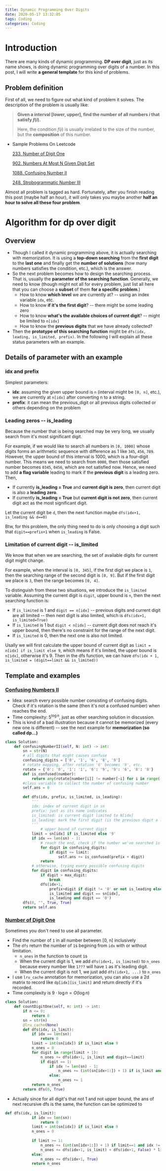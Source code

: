 ```yaml
---
title: Dynamic Programming Over Digits
date: 2020-05-17 13:32:05
tags: Coding
categories: Coding
---
```


# Introduction

There are many kinds of dynamic programming. **DP over digit**, just as its name shows, is doing dynamic programming over digits of a number. In this post, I will write **a general template** for this kind of problems.

## Problem definition

First of all, we need to figure out what kind of problem it solves. The description of the problem is usually like:

> **Given a interval [lower, upper], find the number of all numbers $i$ that satisfy $f(i)$.**
>
> Here, the condition $f(i)$ is usually irrelated to the size of the number, but the **composition** of this number.

- Sample Problems On Leetcode

  [233. Number of Digit One](https://leetcode.com/problems/number-of-digit-one)
  
  [902. Numbers At Most N Given Digit Set](https://leetcode.com/problems/numbers-at-most-n-given-digit-set)
  
  [1088. Confusing Number II](https://leetcode.com/problems/confusing-number-ii)
  
  [248. Strobogrammatic Number III](https://leetcode.com/problems/strobogrammatic-number-iii)


<!--more-->

Almost all problem is tagged as hard. Fortunately, after you finish reading this post (maybe half an hour), it will only takes you maybe another **half an hour to solve all these four problem**.

# Algorithm for dp over digit

## Overview

- Though I called it dynamic programming above, it is actually searching with memorization. It is using a **top-down searching** from the **first digit** to the **last one** and finally get the **number of solutions** (how many numbers satisfies the condition, etc.), which is the answer.
- So the next problem becomes how to design the searching process. That is, usually the **parameter of the searching function**. Generally, we need to know (though might not all for every problem, just list all here that you can choose a **subset** of them **for a specific problem**.)
  - How to know **which level** we are currently at?  -- using an index variable `idx`, etc.
  - How to know **if it's the first digit**? -- there might be some leading zero
  - How to know **what's the available choices of current digit**?  -- might be limited to `n[idx]`
  - How to know the **previous digits** that we have already collected?
- Then the **prototype of this searching function** might be `dfs(idx, leading, is_limited, prefix)`. In the following I will  explain all these status parameters with an example.

## Details of parameter with an example

### idx and prefix

Simplest parameters:

- **idx**: assuming the given upper bound is `n` (interval might be `[0, n]`,  etc.), we are currently at `n[idx]` after converting n to a string.
- **prefix**: it can mean the previous_digit or all previous digits collected or others depending on the problem

### Leading zeros -- is_leading

Because the number that is being searched may be very long, we usually search from it's most significant digit.

For example, if we would like to search all numbers in `[0, 1000]` whose digits forms an arithmetic sequence with difference as 1 like `345`, `456`, `789`. However, the upper bound of this interval is 1000, which is a four-digit number. This means we need to search from `0000`, then those satisfied number becomes `0345`, `0456`, which are not satisfied now. Hence, we need to add **a flag variable** leading to mark if the **previous digit** is a leading zero. Then,

- If currently **is_leading = True** and **current digit is zero**, then current digit is also a **leading zero**.
- If currently **is_leading = True** but **current digit is not zero**, then current digit act as the most significant digit.

Let the current digit be `d`, then the next function maybe `dfs(idx+1, is_leading && d==0)`

Btw, for this problem, the only thing need to do is only choosing a digit such that `digit==prefix+1` when `is_leading` is False.

### Limitation of current digit -- is_limited

We know that when we are searching, the set of available digits for current digit might change.

For example, when the interval is `[0, 345]`, if the first digit we place is `1`, then the searching range of the second digit is `[0, 9]`. But if the first digit we place is `3`, then the range becomes `[0, 4]`.

To distinguish from these two situations, we introduce the `is_limited` variable. Assuming the current digit is `digit`, upper bound is `n`, then the next searching function is:

- If `is_limited` is 1 and `digit == n[idx]` -- previous digits and current digit are all limited -- then next digit is also limited, which is `dfs(idx+1, is_limited=True)`
- If `is_limited` is 1 but `digit < n[idx]` -- current digit does not reach it's upper bound, then there's no constraint for the range of the next digit.
- If `is_limited` is 0, then the next one is also not limited.

Usally we will first calculate the upper bound of current digit as `limit = n[idx] if is_limit else 9`, which means if it's limited, the upper bound is `n[idx]`, otherwise it's 9. Then in the dfs function, we can have `dfs(idx + 1, is_limited = (digit==limit && is_limited))`

## Template and examples

### [Confusing Numbers II]((https://leetcode.com/problems/confusing-number-ii))

- Idea: search every possible number consisting of confusing digits. Check if it's rotation is the same (then it's not a confused number) when reaches the end.
- Time complexity: $5^{\log n}$, just as other searching solution in discussion.
- This is kind of a bad illustration because it cannot be memorized (every new one is different) -- see the next example for **memorization (so called dp...)**

```python
class Solution:
    def confusingNumberII(self, N: int) -> int:
        sn = str(N)
        # all digits that might causes confuse
        confusing_digits = ['0', '1', '6', '8', '9']
        # rotate mapping, after rotation '6' becomes '9', etc.
        rotate = {'0': '0', '1': '1', '6': '9', '9': '6', '8': '8'}
        def is_confused(number):
            return any(rotate[number[i]] != number[~i] for i in range((len(number)+1)//2))
        #class variable to collect the number of confusing number
        self.ans = 0
 
        def dfs(idx, prefix, is_limited, is_leading):
            '''
            idx: index of current digit in sn
            prefix: just as its name indicates
            is_limited: is current digit limited to N[idx]
            is_leading: mark the first digit (is the previous digit a leading zero)
            '''
      			# upper bound of current digit
            limit = sn[idx] if is_limited else '9'
            if idx == len(sn) - 1:
              	# reach the end, check if the number we've searched is a confusing number
                for digit in confusing_digits:
                    if digit <= limit:
                        self.ans += is_confused(prefix + digit)
                return
           	# otherwise, trying every possible confusing digits
            for digit in confusing_digits:
                if digit > max_digit:
                    break
                dfs(idx+1,
                    prefix+digit if digit != '0' or not is_leading else '',
                    is_limited and digit == sn[idx],
                    is_leading and digit == '0')
        dfs(0, "", True, True)
        return self.ans
```

### [Number of Digit One](https://leetcode.com/problems/number-of-digit-one)

Sometimes you don't need to use all parameter.

- Find the number of `1` in all number between [0, n] inclusively
- The `dfs` return the number of `1`s begining from `idx` with or without limitation.
  - `n_ones` in the function to count `1`s
  - When the current digit is 1, we add `dfs(idx+1, is_limited)` to `n_ones` because every number like `1???` will have `1` as it's leading digit.
  - When the current digit is not 1, we just add `dfs(idx+1, ...)` to `n_ones`
- I use `lru_cache` annotation for memorization, you can also use a 2d matrix to record like `dp[idx][is_limit]` and return directly if it's recorded.
- Time complexity is $9\cdot\log n = O(\log n)$

```python
class Solution:
    def countDigitOne(self, n: int) -> int:
        if n <= 0:
            return 0
        sn = str(n)
        @lru_cache(None)
        def dfs(idx, is_limit):
            if idx == len(sn):
                return 0
            limit = int(sn[idx]) if is_limit else 9
            n_ones = 0
            for digit in range(limit + 1):
                n_ones += dfs(idx+1, is_limit and digit==limit)
                if digit == 1:
                    if idx != len(sn) - 1:
                        n_ones += (int(sn[idx+1:]) + 1) if is_limit and digit==limit else (10 ** (len(sn)-idx-1))
                    else:
                        n_ones += 1
            return n_ones
        return dfs(0, True)
```

- Actually since for all digit's that not 1 and not upper bound, the ans of next recursive dfs is the same, the function can be optimized to 

```python
def dfs(idx, is_limit):
            if idx == len(sn):
                return 0
            limit = int(sn[idx]) if is_limit else 9
            n_ones = 0
            
            if limit >= 1:
                n_ones += (int(sn[idx+1:]) + 1) if limit==1 and idx != len(sn) - 1 else (10 ** (len(sn)-idx-1))
                n_ones += dfs(idx+1, is_limit) + dfs(idx+1, False) * limit
            else:
                n_ones += dfs(idx+1, True)
            return n_ones
```

